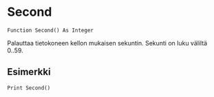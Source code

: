 <!--time-->
Second
======

```eppabasic
Function Second() As Integer
```

Palauttaa tietokoneen kellon mukaisen sekuntin.
Sekunti on luku väliltä 0..59.

Esimerkki
---------
```eppabasic
Print Second()
```
